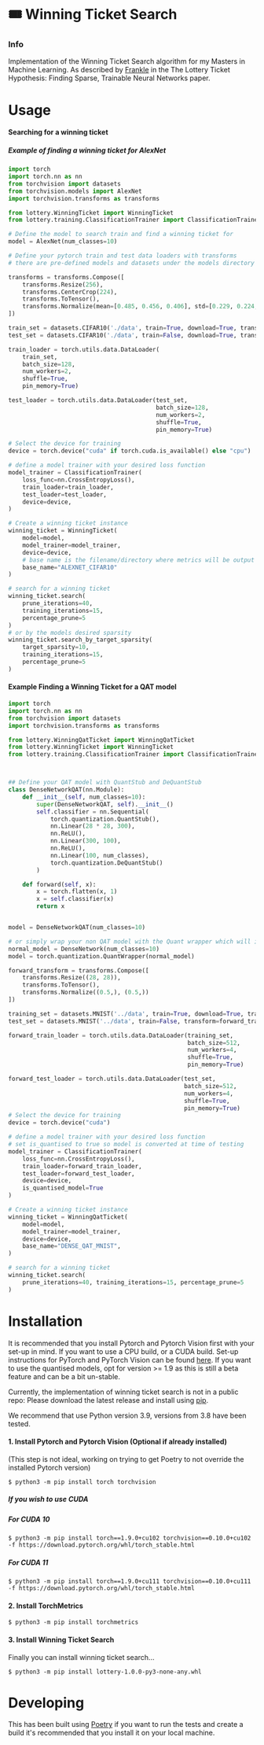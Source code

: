 # 🎟️ Winning Ticket Search

### Info

Implementation of the Winning Ticket Search algorithm for my Masters in Machine Learning. As described
by [Frankle](https://arxiv.org/abs/1803.03635) in the The Lottery Ticket Hypothesis: Finding Sparse, Trainable Neural
Networks paper.

# Usage

#### Searching for a winning ticket

##### Example of finding a winning ticket for AlexNet

```python
import torch
import torch.nn as nn
from torchvision import datasets
from torchvision.models import AlexNet
import torchvision.transforms as transforms

from lottery.WinningTicket import WinningTicket
from lottery.training.ClassificationTrainer import ClassificationTrainer

# Define the model to search train and find a winning ticket for
model = AlexNet(num_classes=10)

# Define your pytorch train and test data loaders with transforms
# there are pre-defined models and datasets under the models directory for convenience

transforms = transforms.Compose([
    transforms.Resize(256),
    transforms.CenterCrop(224),
    transforms.ToTensor(),
    transforms.Normalize(mean=[0.485, 0.456, 0.406], std=[0.229, 0.224, 0.225]),
])

train_set = datasets.CIFAR10('./data', train=True, download=True, transform=transforms)
test_set = datasets.CIFAR10('./data', train=False, download=True, transform=transforms)

train_loader = torch.utils.data.DataLoader(
    train_set,
    batch_size=128,
    num_workers=2,
    shuffle=True,
    pin_memory=True)

test_loader = torch.utils.data.DataLoader(test_set,
                                          batch_size=128,
                                          num_workers=2,
                                          shuffle=True,
                                          pin_memory=True)

# Select the device for training
device = torch.device("cuda" if torch.cuda.is_available() else "cpu")

# define a model trainer with your desired loss function
model_trainer = ClassificationTrainer(
    loss_func=nn.CrossEntropyLoss(),
    train_loader=train_loader,
    test_loader=test_loader,
    device=device,
)

# Create a winning ticket instance
winning_ticket = WinningTicket(
    model=model,
    model_trainer=model_trainer,
    device=device,
    # base name is the filename/directory where metrics will be output if logging is switch on
    base_name="ALEXNET_CIFAR10"
)

# search for a winning ticket
winning_ticket.search(
    prune_iterations=40,
    training_iterations=15,
    percentage_prune=5
)
# or by the models desired sparsity
winning_ticket.search_by_target_sparsity(
    target_sparsity=10,
    training_iterations=15,
    percentage_prune=5
)
```

#### Example Finding a Winning Ticket for a QAT model

```python
import torch
import torch.nn as nn
from torchvision import datasets
import torchvision.transforms as transforms

from lottery.WinningQatTicket import WinningQatTicket
from lottery.WinningTicket import WinningTicket
from lottery.training.ClassificationTrainer import ClassificationTrainer



## Define your QAT model with QuantStub and DeQuantStub
class DenseNetworkQAT(nn.Module):
    def __init__(self, num_classes=10):
        super(DenseNetworkQAT, self).__init__()
        self.classifier = nn.Sequential(
            torch.quantization.QuantStub(),
            nn.Linear(28 * 28, 300),
            nn.ReLU(),
            nn.Linear(300, 100),
            nn.ReLU(),
            nn.Linear(100, num_classes),
            torch.quantization.DeQuantStub()
        )

    def forward(self, x):
        x = torch.flatten(x, 1)
        x = self.classifier(x)
        return x


model = DenseNetworkQAT(num_classes=10)

# or simply wrap your non QAT model with the Quant wrapper which will insert the layers for you
normal_model = DenseNetwork(num_classes=10)
model = torch.quantization.QuantWrapper(normal_model)

forward_transform = transforms.Compose([
    transforms.Resize((28, 28)),
    transforms.ToTensor(),
    transforms.Normalize((0.5,), (0.5,))
])

training_set = datasets.MNIST('../data', train=True, download=True, transform=forward_transform)
test_set = datasets.MNIST('../data', train=False, transform=forward_transform)

forward_train_loader = torch.utils.data.DataLoader(training_set,
                                                   batch_size=512,
                                                   num_workers=4,
                                                   shuffle=True,
                                                   pin_memory=True)

forward_test_loader = torch.utils.data.DataLoader(test_set,
                                                  batch_size=512,
                                                  num_workers=4,
                                                  shuffle=True,
                                                  pin_memory=True)
# Select the device for training
device = torch.device("cuda")

# define a model trainer with your desired loss function
# set is_quantised to true so model is converted at time of testing
model_trainer = ClassificationTrainer(
    loss_func=nn.CrossEntropyLoss(),
    train_loader=forward_train_loader,
    test_loader=forward_test_loader,
    device=device,
    is_quantised_model=True
)

# Create a winning ticket instance
winning_ticket = WinningQatTicket(
    model=model,
    model_trainer=model_trainer,
    device=device,
    base_name="DENSE_QAT_MNIST",
)

# search for a winning ticket
winning_ticket.search(
    prune_iterations=40, training_iterations=15, percentage_prune=5
)
```

# Installation

It is recommended that you install Pytorch and Pytorch Vision first with your set-up in mind. If you want to use a
CPU build, or a CUDA build. Set-up instructions for PyTorch and PyTorch Vision can be
found [here](https://pytorch.org/). If you want to use the quantised models, opt for version >= 1.9 as this is still a
beta feature and can be a bit un-stable.

Currently, the implementation of winning ticket search is not in a public repo:
Please download the latest release and install using [pip](https://pypi.org/project/pip/).

We recommend that use Python version 3.9, versions from 3.8 have been tested.

#### 1. Install Pytorch and Pytorch Vision (Optional if already installed)
(This step is not ideal, working on trying to get Poetry to not override the installed Pytorch version)
```shell
$ python3 -m pip install torch torchvision
```

##### If you wish to use CUDA

##### For CUDA 10
```shell
$ python3 -m pip install torch==1.9.0+cu102 torchvision==0.10.0+cu102 -f https://download.pytorch.org/whl/torch_stable.html
```

##### For CUDA 11
```shell
$ python3 -m pip install torch==1.9.0+cu111 torchvision==0.10.0+cu111 -f https://download.pytorch.org/whl/torch_stable.html
```

#### 2. Install TorchMetrics
```shell
$ python3 -m pip install torchmetrics
```

#### 3. Install Winning Ticket Search

Finally you can install winning ticket search...

```shell
$ python3 -m pip install lottery-1.0.0-py3-none-any.whl
```

# Developing

This has been built using [Poetry](https://python-poetry.org/) if you want to run the tests and create a build it's
recommended that you install it on your local machine. 
